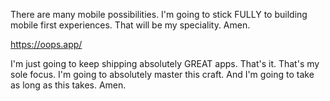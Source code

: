 There are many mobile possibilities. I'm going to stick FULLY to building mobile first experiences. That will be my speciality. Amen.

https://oops.app/

I'm just going to keep shipping absolutely GREAT apps. That's it. That's my sole focus.
I'm going to absolutely master this craft. And I'm going to take as long as this takes. Amen.